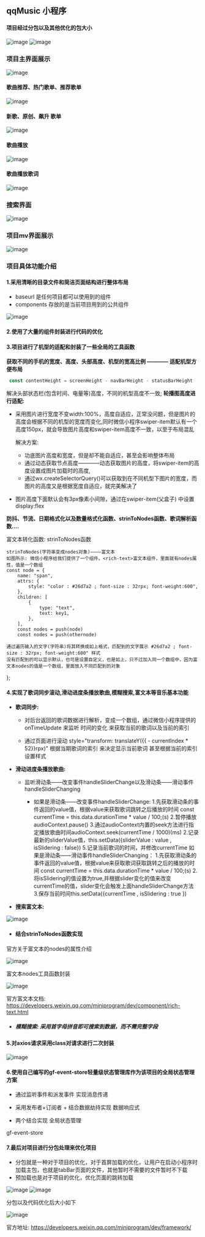 ##  qqMusic 小程序
#### 项目经过分包以及其他优化的包大小

![image](https://user-images.githubusercontent.com/84273837/187820987-787f94e3-9e42-4875-9ebf-83a508a09790.png)
![image](https://user-images.githubusercontent.com/84273837/187819056-c991fa8e-df58-4413-9557-4f5446011be8.png)

### 项目主界面展示

![image](https://user-images.githubusercontent.com/84273837/187819219-70d8c86d-901a-4169-9388-5ae9d3b45a19.png)

#### 歌曲推荐、热门歌单、推荐歌单

![image](https://user-images.githubusercontent.com/84273837/187821055-73d9b6c5-9114-4044-9bc4-8f46d7c75cec.png) 

#### 新歌、原创、飙升 歌单

![image](https://user-images.githubusercontent.com/84273837/187821093-5cbb7393-216b-45cc-b908-e9129948de4e.png)

#### 歌曲播放

![image](https://user-images.githubusercontent.com/84273837/187821061-be1e1c25-1def-4b9c-948a-d29ee495f419.png)

#### 歌曲播放歌词

![image](https://user-images.githubusercontent.com/84273837/187821143-b8a87956-46bb-41c6-a117-be970ff1d32e.png)

### 搜索界面

![image](https://user-images.githubusercontent.com/84273837/187822770-49f2d92a-23eb-4480-bea1-d060bf408fe0.png)


### 项目mv界面展示

![image](https://user-images.githubusercontent.com/84273837/187819226-99261cee-6cf0-4d77-b98b-52f79593d60e.png)

### 项目具体功能介绍

#### 1.采用清晰的目录文件和简洁页面结构进行整体布局
- baseurl 是任何项目都可以使用到的组件
- components 存放的是当前项目用到的公共组件

![image](https://user-images.githubusercontent.com/84273837/187816341-fb86443d-5a91-457f-b4bf-8af1cdebb919.png)

#### 2.使用了大量的组件封装进行代码的优化


#### 3.项目进行了机型的适配和封装了一些全局的工具函数


**获取不同的手机的宽度、高度、头部高度、机型的宽高比例 ———— 适配机型方便布局**

```js
 const contentHeight = screenHeight - navBarHeight - statusBarHeight
```

解决头部状态栏(包含时间、电量等)高度，不同的机型高度不一致;
**轮播图高度进行适配:**

- 采用图片进行宽度不变width:100%，高度自适应，正常没问题，但是图片的高度会根据不同的机型的宽度而变化,同时微信小程序swiper-item默认有一个高度150px，就会导致图片高度和swiper-item高度不一致，以至于布局混乱

  解决方案:

  - 功底图片高度和宽度，但是却不能自适应，甚至会影响整体布局
  - 通过动态获取节点高度————动态获取图片的高度，将swiper-item的高度设置成图片加载时的高度,
  - 通过wx.createSelectorQuery()可以获取到在不同机型下图片的宽度，而图片的高度又是根据宽度自适应，就完美解决了

- 图片高度下面默认会有3px像素小间隙，通过在swiper-item(父盒子) 中设置 display:flex

**防抖、节流、日期格式化以及数量格式化函数、strinToNodes函数、歌词解析函数....**

富文本转化函数: strinToNodes函数

```JS
strinToNodes(字符串变成nodes对象)————富文本
如图所示: 微信小程序给我们提供了一个组件。<rich-text>富文本组件，里面就有nodes属性，值是一个数组
const node = {
    name: "span",
    attrs: {
        style: "color : #26d7a2 ; font-size : 32rpx; font-weight:600",
    },
    children: [
        {
            type: "text",
            text: key1,
        },
    ],
    const nodes = push(node)
    const nodes = push(othernode)
```

  	通过遍历输入的文字(字符串)将其转换成如上格式，匹配到的文字展示 #26d7a2 ; font-size : 32rpx; font-weight:600" 样式
  	没有匹配到的可以显示默认，也可是设置自定义，也是如上，只不过加入同一个数组中，因为富文本nodes的值是一个数组，里面放入不同匹配到的对象

};

#### 4.实现了歌词同步滚动,滑动进度条播放歌曲,模糊搜索,富文本等音乐基本功能

- **歌词同步:**

  - 对后台返回的歌词数据进行解析，变成一个数组，通过微信小程序提供的 onTimeUpdate 来监听 时间的变化		来获取当前的歌词以及当前的索引		

  - 通过页面进行滚动 style="transform: translateY({{ - currentIndex * 52}}rpx)" 
    	根据当期歌词的索引 来决定显示当前歌词 甚至根据当前的索引设置样式			
  

- **滑动进度条播放歌曲:**

  - 监听滑动条——改变事件handleSliderChange以及滑动条——滑动事件handleSliderChanging

    - 如果是滑动条——改变事件handleSliderChange:
      			1.先获取滑动条的事件返回的value值，根据value来获取歌词跳转之后播放的时间 const currentTime = this.data.durationTime * value / 100;(s)
      			2.暂停播放audioContext.pause()
      			3.通过audioContext内置的seek方法进行指定播放歌曲时间audioContext.seek(currentTime / 1000)(ms)
      			2.记录最新的sliderValue值，this.setData({sliderValue : value , isSlidering : false})
      			5.记录当前歌词的时间，并修改currentTime
      		如果是滑动条——滑动事件handleSliderChanging：
      			1.先获取滑动条的事件返回的value值，根据value来获取歌词获取跳转之后的播放的时间 const currentTime = this.data.durationTime * value / 100;(s)
      			2.将isSlidering的值设置为true,并根据slider变化的值来改变currentTime的值，slider变化会触发上面handleSliderChange方法
      			3.保存当前时间this.setData({currentTime , isSlidering : true })
            
- **搜索富文本:**

![image](https://user-images.githubusercontent.com/84273837/187818112-0b4bec0c-23c3-4335-b905-554214e5421a.png)

- #### 结合strinToNodes函数实现

官方关于富文本的nodes的属性介绍

![image](https://user-images.githubusercontent.com/84273837/187817882-63783c4d-9f7a-4fe2-9525-b0d4827a290e.png)

富文本nodes工具函数封装

![image](https://user-images.githubusercontent.com/84273837/187817812-356a4507-e0dc-480b-80eb-bcf24dd28c18.png)

官方富文本文档: https://developers.weixin.qq.com/miniprogram/dev/component/rich-text.html

- ##### 模糊搜索: 采用首字母拼音即可搜索到数据，而不需完整字段

#### 5.对axios请求采用class对请求进行二次封装

![image](https://user-images.githubusercontent.com/84273837/187818399-1cfc39ef-abb9-4a24-8a99-4603a6dc78a5.png)


#### 6.使用自己编写的gf-event-store轻量级状态管理库作为该项目的全局状态管理方案

- 通过监听事件和派发事件 实现消息传递

- 采用发布者+订阅者  +  结合数据劫持实现 数据响应式	

- 两个结合实现 全局状态管理

gf-event-store 

#### 7.最后对项目进行分包处理来优化项目

- 分包就是一种对于项目的优化，对于首屏加载的优化，让用户在启动小程序时加载主包，也就是tabBar页面的文件，其他暂时不需要的文件暂时不下载	
- 预加载也是对于项目的优化，优化页面的跳转加载

![image](https://user-images.githubusercontent.com/84273837/187817325-4ddbf576-5ac0-4a40-adf4-1f01bd55147a.png)
![image](https://user-images.githubusercontent.com/84273837/187817490-318b0802-969a-4a9d-a978-7c9798873791.png)

分包以及代码优化后大小如下

![image](https://user-images.githubusercontent.com/84273837/187819056-c991fa8e-df58-4413-9557-4f5446011be8.png)


官方地址: https://developers.weixin.qq.com/miniprogram/dev/framework/
